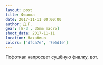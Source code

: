 ```yaml
---
layout: post
title: Фиалка
date: 2017-11-11 00:00:00
author: Д.Г.
gear: [E-3 , 35mm macro]
shoot_date: 2017-11-11
location: Нахабино
colors: ['dfca7e', '7e5d1e']
---
```

Пофоткал напросвет сушёную фиалку, вот.
